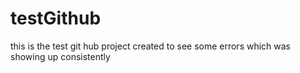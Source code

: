testGithub
==========

this is the test git hub project created to see some errors which was showing up consistently
